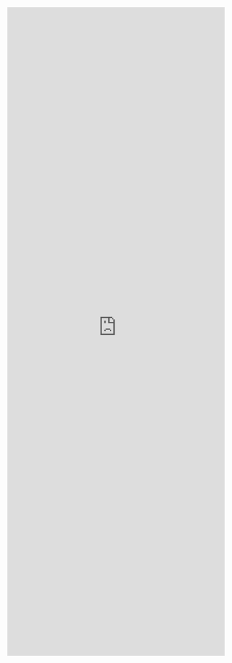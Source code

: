 <iframe title='GroupedList Examples' src='https://fabricweb.z5.web.core.windows.net/pr-deploy-site/refs/pull/9333/merge/fabric-website-resources/dist/index.html#/examples/groupedlist?docsExample=true' frameborder='no' width='100%' height='1500'>